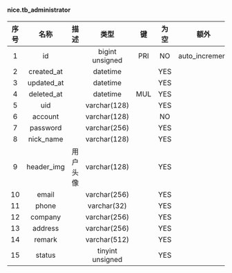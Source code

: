 #### nice.tb_administrator 

| 序号 | 名称 | 描述 | 类型 | 键 | 为空 | 额外 | 默认值 |
| :--: | :--: | :--: | :--: | :--: | :--: | :--: | :--: |
| 1 | id |  | bigint unsigned | PRI | NO | auto_increment |  |
| 2 | created_at |  | datetime |  | YES |  |  |
| 3 | updated_at |  | datetime |  | YES |  |  |
| 4 | deleted_at |  | datetime | MUL | YES |  |  |
| 5 | uid |  | varchar(128) |  | YES |  |  |
| 6 | account |  | varchar(128) |  | NO |  |  |
| 7 | password |  | varchar(256) |  | YES |  |  |
| 8 | nick_name |  | varchar(128) |  | YES |  |  |
| 9 | header_img | 用户头像 | varchar(128) |  | YES |  | http://qmplusimg.henrongyi.top/head.png |
| 10 | email |  | varchar(256) |  | YES |  |  |
| 11 | phone |  | varchar(32) |  | YES |  |  |
| 12 | company |  | varchar(256) |  | YES |  |  |
| 13 | address |  | varchar(256) |  | YES |  |  |
| 14 | remark |  | varchar(512) |  | YES |  |  |
| 15 | status |  | tinyint unsigned |  | YES |  | 0 |

